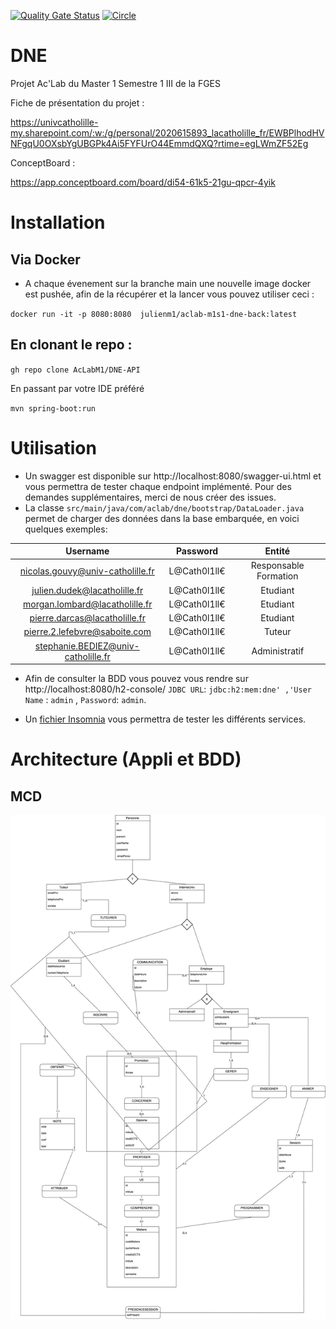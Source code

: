 [![Quality Gate Status](https://sonarcloud.io/api/project_badges/measure?project=AcLabM1_DNE-API&metric=alert_status)](https://sonarcloud.io/dashboard?id=AcLabM1_DNE-API)
[![Circle](https://circleci.com/gh/AcLabM1/DNE-API.svg?style=shield)](https://app.circleci.com/pipelines/github/AcLabM1/DNE-API?branch=main)
# DNE
Projet Ac'Lab du Master 1 Semestre 1 III de la FGES

Fiche de présentation du projet :

https://univcatholille-my.sharepoint.com/:w:/g/personal/2020615893_lacatholille_fr/EWBPlhodHVNFgqU0OXsbYgUBGPk4Ai5FYFUrO44EmmdQXQ?rtime=egLWmZF52Eg

ConceptBoard :

https://app.conceptboard.com/board/di54-61k5-21gu-qpcr-4yik


# Installation
## Via Docker
- A chaque évenement sur la branche main une nouvelle image docker est pushée, afin de la récupérer et la lancer vous pouvez utiliser ceci : 

`docker run -it -p 8080:8080  julienm1/aclab-m1s1-dne-back:latest`

## En clonant le repo :
`gh repo clone AcLabM1/DNE-API`

En passant par votre IDE préféré

`mvn spring-boot:run`

# Utilisation

- Un swagger est disponible sur http://localhost:8080/swagger-ui.html et vous permettra de tester chaque endpoint implémenté. Pour des demandes supplémentaires, merci de nous créer des issues.
- La classe `src/main/java/com/aclab/dne/bootstrap/DataLoader.java` permet de charger des données dans la base embarquée, en voici quelques exemples:

|Username|Password|Entité|
|:-:|:-:|:-:|
|nicolas.gouvy@univ-catholille.fr|L@Cath0l1ll€|Responsable Formation|
|julien.dudek@lacatholille.fr|L@Cath0l1ll€|Etudiant|
|morgan.lombard@lacatholille.fr|L@Cath0l1ll€|Etudiant|
|pierre.darcas@lacatholille.fr|L@Cath0l1ll€|Etudiant|
|pierre.2.lefebvre@saboite.com|L@Cath0l1ll€|Tuteur|
|stephanie.BEDIEZ@univ-catholille.fr|L@Cath0l1ll€|Administratif|

- Afin de consulter la BDD vous pouvez vous rendre sur http://localhost:8080/h2-console/ `JDBC URL`: `jdbc:h2:mem:dne' ,'User Name` : `admin` , `Password`: `admin`.

- Un [fichier Insomnia](https://github.com/AcLabM1/DNE-API/tree/main/insomnia) vous permettra de tester les différents services.

# Architecture (Appli et BDD)

## MCD
<img src=https://github.com/AcLabM1/DNE-Documentation/blob/main/mcd_dne.jpg alt="mcd dne">

